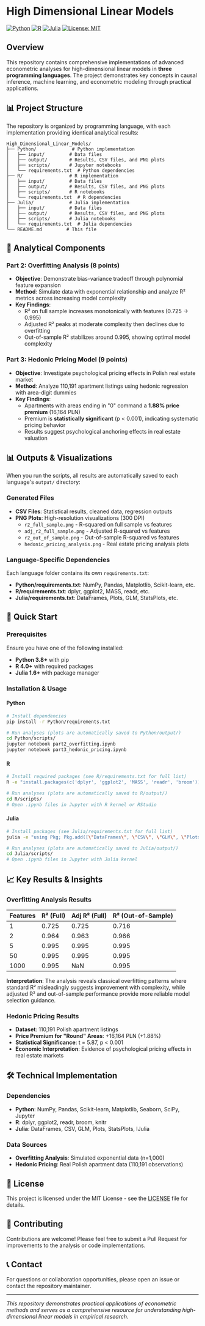 # High Dimensional Linear Models

[![Python](https://img.shields.io/badge/Python-3.8%2B-blue)](https://www.python.org/)
[![R](https://img.shields.io/badge/R-4.0%2B-blue)](https://www.r-project.org/)
[![Julia](https://img.shields.io/badge/Julia-1.6%2B-purple)](https://julialang.org/)
[![License: MIT](https://img.shields.io/badge/License-MIT-yellow.svg)](https://opensource.org/licenses/MIT)

## Overview

This repository contains comprehensive implementations of advanced econometric analyses for high-dimensional linear models in **three programming languages**. The project demonstrates key concepts in causal inference, machine learning, and econometric modeling through practical applications.

## 📊 Project Structure

The repository is organized by programming language, with each implementation providing identical analytical results:

```
High_Dimensional_Linear_Models/
├── Python/             # Python implementation
│   ├── input/         # Data files
│   ├── output/        # Results, CSV files, and PNG plots  
│   ├── scripts/       # Jupyter notebooks
│   └── requirements.txt  # Python dependencies
├── R/                 # R implementation
│   ├── input/         # Data files
│   ├── output/        # Results, CSV files, and PNG plots
│   ├── scripts/       # R notebooks
│   └── requirements.txt  # R dependencies
├── Julia/             # Julia implementation
│   ├── input/         # Data files
│   ├── output/        # Results, CSV files, and PNG plots
│   ├── scripts/       # Julia notebooks
│   └── requirements.txt  # Julia dependencies
└── README.md         # This file
```

## 🎯 Analytical Components

### Part 2: Overfitting Analysis (8 points)
- **Objective**: Demonstrate bias-variance tradeoff through polynomial feature expansion
- **Method**: Simulate data with exponential relationship and analyze R² metrics across increasing model complexity
- **Key Findings**: 
  - R² on full sample increases monotonically with features (0.725 → 0.995)
  - Adjusted R² peaks at moderate complexity then declines due to overfitting
  - Out-of-sample R² stabilizes around 0.995, showing optimal model complexity

### Part 3: Hedonic Pricing Model (9 points)  
- **Objective**: Investigate psychological pricing effects in Polish real estate market
- **Method**: Analyze 110,191 apartment listings using hedonic regression with area-digit dummies
- **Key Findings**:
  - Apartments with areas ending in "0" command a **1.88% price premium** (16,164 PLN)
  - Premium is **statistically significant** (p < 0.001), indicating systematic pricing behavior
  - Results suggest psychological anchoring effects in real estate valuation

## 📊 Outputs & Visualizations

When you run the scripts, all results are automatically saved to each language's `output/` directory:

### Generated Files
- **CSV Files**: Statistical results, cleaned data, regression outputs
- **PNG Plots**: High-resolution visualizations (300 DPI)
  - `r2_full_sample.png` - R-squared on full sample vs features
  - `adj_r2_full_sample.png` - Adjusted R-squared vs features  
  - `r2_out_of_sample.png` - Out-of-sample R-squared vs features
  - `hedonic_pricing_analysis.png` - Real estate pricing analysis plots

### Language-Specific Dependencies
Each language folder contains its own `requirements.txt`:
- **Python/requirements.txt**: NumPy, Pandas, Matplotlib, Scikit-learn, etc.
- **R/requirements.txt**: dplyr, ggplot2, MASS, readr, etc.
- **Julia/requirements.txt**: DataFrames, Plots, GLM, StatsPlots, etc.

## 🚀 Quick Start

### Prerequisites
Ensure you have one of the following installed:
- **Python 3.8+** with pip
- **R 4.0+** with required packages  
- **Julia 1.6+** with package manager

### Installation & Usage

#### Python
```bash
# Install dependencies
pip install -r Python/requirements.txt

# Run analyses (plots are automatically saved to Python/output/)
cd Python/scripts/
jupyter notebook part2_overfitting.ipynb
jupyter notebook part3_hedonic_pricing.ipynb
```

#### R
```bash
# Install required packages (see R/requirements.txt for full list)
R -e "install.packages(c('dplyr', 'ggplot2', 'MASS', 'readr', 'broom'))"

# Run analyses (plots are automatically saved to R/output/)
cd R/scripts/
# Open .ipynb files in Jupyter with R kernel or RStudio
```

#### Julia
```bash
# Install packages (see Julia/requirements.txt for full list)
julia -e "using Pkg; Pkg.add([\"DataFrames\", \"CSV\", \"GLM\", \"Plots\", \"StatsPlots\"])"

# Run analyses (plots are automatically saved to Julia/output/)
cd Julia/scripts/  
# Open .ipynb files in Jupyter with Julia kernel
```

## 📈 Key Results & Insights

### Overfitting Analysis Results
| Features | R² (Full) | Adj R² (Full) | R² (Out-of-Sample) |
|----------|-----------|---------------|-------------------|
| 1        | 0.725     | 0.725         | 0.716            |
| 2        | 0.964     | 0.963         | 0.966            |
| 5        | 0.995     | 0.995         | 0.995            |
| 50       | 0.995     | 0.995         | 0.995            |
| 1000     | 0.995     | NaN           | 0.995            |

**Interpretation**: The analysis reveals classical overfitting patterns where standard R² misleadingly suggests improvement with complexity, while adjusted R² and out-of-sample performance provide more reliable model selection guidance.

### Hedonic Pricing Results
- **Dataset**: 110,191 Polish apartment listings
- **Price Premium for "Round" Areas**: +16,164 PLN (+1.88%)
- **Statistical Significance**: t = 5.87, p < 0.001
- **Economic Interpretation**: Evidence of psychological pricing effects in real estate markets

## 🛠️ Technical Implementation

### Dependencies
- **Python**: NumPy, Pandas, Scikit-learn, Matplotlib, Seaborn, SciPy, Jupyter
- **R**: dplyr, ggplot2, readr, broom, knitr
- **Julia**: DataFrames, CSV, GLM, Plots, StatsPlots, IJulia

### Data Sources
- **Overfitting Analysis**: Simulated exponential data (n=1,000)
- **Hedonic Pricing**: Real Polish apartment data (110,191 observations)

## 📄 License

This project is licensed under the MIT License - see the [LICENSE](LICENSE) file for details.

## 🤝 Contributing

Contributions are welcome! Please feel free to submit a Pull Request for improvements to the analysis or code implementations.

## 📞 Contact

For questions or collaboration opportunities, please open an issue or contact the repository maintainer.

---

*This repository demonstrates practical applications of econometric methods and serves as a comprehensive resource for understanding high-dimensional linear models in empirical research.*
